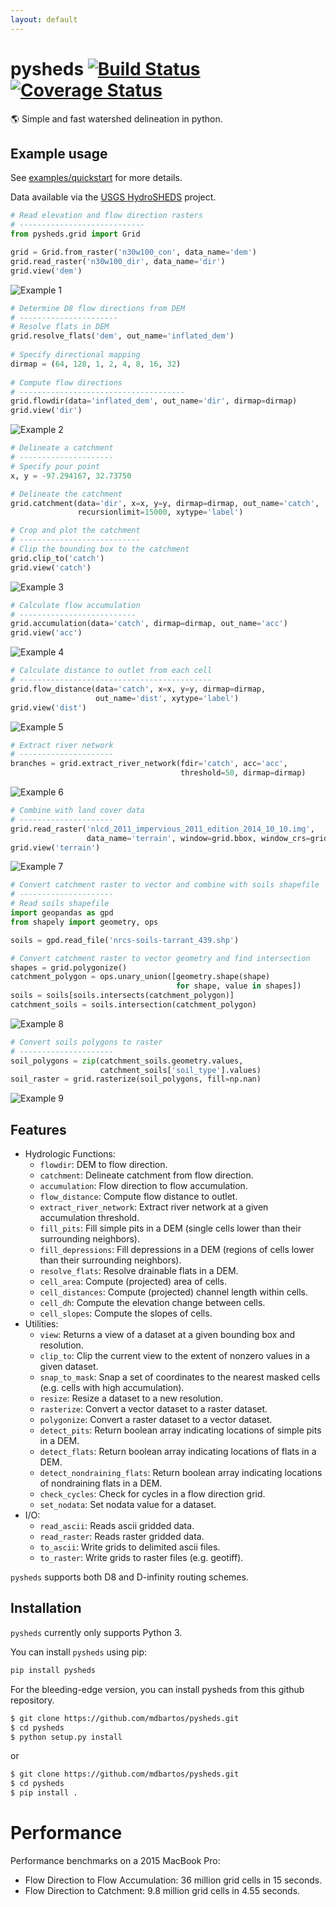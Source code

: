```yaml
---
layout: default
---
```


# pysheds [![Build Status](https://travis-ci.org/mdbartos/pysheds.svg?branch=master)](https://travis-ci.org/mdbartos/pysheds) [![Coverage Status](https://coveralls.io/repos/github/mdbartos/pysheds/badge.svg?branch=master)](https://coveralls.io/github/mdbartos/pysheds?branch=master)
🌎 Simple and fast watershed delineation in python.

## Example usage

See [examples/quickstart](https://github.com/mdbartos/pysheds/blob/master/examples/quickstart.ipynb) for more details.

Data available via the [USGS HydroSHEDS](https://hydrosheds.cr.usgs.gov/datadownload.php) project.

```python
# Read elevation and flow direction rasters
# ----------------------------
from pysheds.grid import Grid

grid = Grid.from_raster('n30w100_con', data_name='dem')
grid.read_raster('n30w100_dir', data_name='dir')
grid.view('dem')
```

![Example 1](../examples/img/conditioned_dem.png)

```python
# Determine D8 flow directions from DEM
# ----------------------
# Resolve flats in DEM
grid.resolve_flats('dem', out_name='inflated_dem')
    
# Specify directional mapping
dirmap = (64, 128, 1, 2, 4, 8, 16, 32)
    
# Compute flow directions
# -------------------------------------
grid.flowdir(data='inflated_dem', out_name='dir', dirmap=dirmap)
grid.view('dir')
```

![Example 2](../examples/img/flow_direction.png)

```python
# Delineate a catchment
# ---------------------
# Specify pour point
x, y = -97.294167, 32.73750

# Delineate the catchment
grid.catchment(data='dir', x=x, y=y, dirmap=dirmap, out_name='catch',
               recursionlimit=15000, xytype='label')

# Crop and plot the catchment
# ---------------------------
# Clip the bounding box to the catchment
grid.clip_to('catch')
grid.view('catch')
```

![Example 3](../examples/img/catchment.png)

```python
# Calculate flow accumulation
# --------------------------
grid.accumulation(data='catch', dirmap=dirmap, out_name='acc')
grid.view('acc')
```

![Example 4](../examples/img/flow_accumulation.png)

```python
# Calculate distance to outlet from each cell
# -------------------------------------------
grid.flow_distance(data='catch', x=x, y=y, dirmap=dirmap,
                   out_name='dist', xytype='label')
grid.view('dist')
```

![Example 5](../examples/img/flow_distance.png)

```python
# Extract river network
# ---------------------
branches = grid.extract_river_network(fdir='catch', acc='acc',
                                      threshold=50, dirmap=dirmap)
```

![Example 6](../examples/img/river_network.png)

```python
# Combine with land cover data
# ---------------------
grid.read_raster('nlcd_2011_impervious_2011_edition_2014_10_10.img',
                 data_name='terrain', window=grid.bbox, window_crs=grid.crs)
grid.view('terrain')
```

![Example 7](../examples/img/impervious_area.png)

```python
# Convert catchment raster to vector and combine with soils shapefile
# ---------------------
# Read soils shapefile
import geopandas as gpd
from shapely import geometry, ops

soils = gpd.read_file('nrcs-soils-tarrant_439.shp')

# Convert catchment raster to vector geometry and find intersection
shapes = grid.polygonize()
catchment_polygon = ops.unary_union([geometry.shape(shape)
                                     for shape, value in shapes])
soils = soils[soils.intersects(catchment_polygon)]
catchment_soils = soils.intersection(catchment_polygon)
```

![Example 8](../examples/img/vector_soil.png)

```python
# Convert soils polygons to raster
# ---------------------
soil_polygons = zip(catchment_soils.geometry.values,
                    catchment_soils['soil_type'].values)
soil_raster = grid.rasterize(soil_polygons, fill=np.nan)
```

![Example 9](../examples/img/raster_soil.png)

## Features

- Hydrologic Functions:
  - `flowdir`: DEM to flow direction.
  - `catchment`: Delineate catchment from flow direction.
  - `accumulation`: Flow direction to flow accumulation.
  - `flow_distance`: Compute flow distance to outlet.
  - `extract_river_network`: Extract river network at a given accumulation threshold.
  - `fill_pits`: Fill simple pits in a DEM (single cells lower than their surrounding neighbors).
  - `fill_depressions`: Fill depressions in a DEM (regions of cells lower than their surrounding neighbors).
  - `resolve_flats`: Resolve drainable flats in a DEM.
  - `cell_area`: Compute (projected) area of cells.
  - `cell_distances`: Compute (projected) channel length within cells.
  - `cell_dh`: Compute the elevation change between cells.
  - `cell_slopes`: Compute the slopes of cells.
- Utilities:
  - `view`: Returns a view of a dataset at a given bounding box and resolution.
  - `clip_to`: Clip the current view to the extent of nonzero values in a given dataset.
  - `snap_to_mask`: Snap a set of coordinates to the nearest masked cells (e.g. cells with high accumulation).
  - `resize`: Resize a dataset to a new resolution.
  - `rasterize`: Convert a vector dataset to a raster dataset.
  - `polygonize`: Convert a raster dataset to a vector dataset.
  - `detect_pits`: Return boolean array indicating locations of simple pits in a DEM.
  - `detect_flats`: Return boolean array indicating locations of flats in a DEM.
  - `detect_nondraining_flats`: Return boolean array indicating locations of nondraining flats in a DEM.
  - `check_cycles`: Check for cycles in a flow direction grid.
  - `set_nodata`: Set nodata value for a dataset.
- I/O:
  - `read_ascii`: Reads ascii gridded data.
  - `read_raster`: Reads raster gridded data.
  - `to_ascii`: Write grids to delimited ascii files.
  - `to_raster`: Write grids to raster files (e.g. geotiff).

`pysheds` supports both D8 and D-infinity routing schemes.

## Installation

`pysheds` currently only supports Python 3.

You can install `pysheds` using pip:

```bash
pip install pysheds
```

For the bleeding-edge version, you can install pysheds from this github repository.

```bash
$ git clone https://github.com/mdbartos/pysheds.git
$ cd pysheds
$ python setup.py install
```

or

```bash
$ git clone https://github.com/mdbartos/pysheds.git
$ cd pysheds
$ pip install .
```

# Performance
Performance benchmarks on a 2015 MacBook Pro:

- Flow Direction to Flow Accumulation: 36 million grid cells in 15 seconds.
- Flow Direction to Catchment: 9.8 million grid cells in 4.55 seconds.
